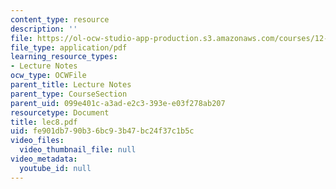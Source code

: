 ```yaml
---
content_type: resource
description: ''
file: https://ol-ocw-studio-app-production.s3.amazonaws.com/courses/12-950-atmospheric-and-oceanic-modeling-spring-2004/fe901db790b36bc93b47bc24f37c1b5c_lec8.pdf
file_type: application/pdf
learning_resource_types:
- Lecture Notes
ocw_type: OCWFile
parent_title: Lecture Notes
parent_type: CourseSection
parent_uid: 099e401c-a3ad-e2c3-393e-e03f278ab207
resourcetype: Document
title: lec8.pdf
uid: fe901db7-90b3-6bc9-3b47-bc24f37c1b5c
video_files:
  video_thumbnail_file: null
video_metadata:
  youtube_id: null
---
```

